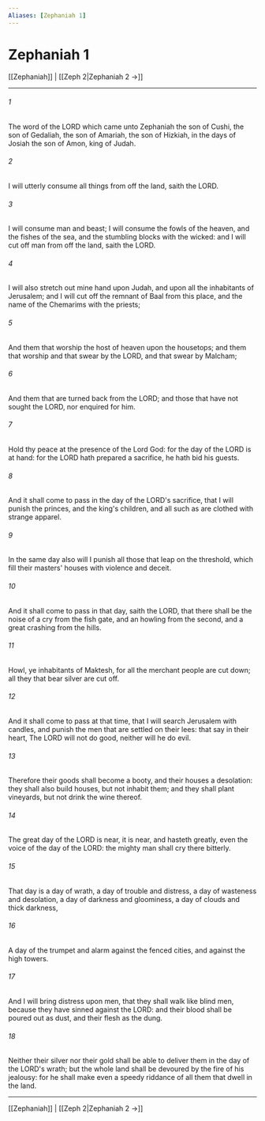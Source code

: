 ```yaml
---
Aliases: [Zephaniah 1]
---
```

# Zephaniah 1

[[Zephaniah]] | [[Zeph 2|Zephaniah 2 →]]
***



###### 1 
The word of the LORD which came unto Zephaniah the son of Cushi, the son of Gedaliah, the son of Amariah, the son of Hizkiah, in the days of Josiah the son of Amon, king of Judah. 

###### 2 
I will utterly consume all things from off the land, saith the LORD. 

###### 3 
I will consume man and beast; I will consume the fowls of the heaven, and the fishes of the sea, and the stumbling blocks with the wicked: and I will cut off man from off the land, saith the LORD. 

###### 4 
I will also stretch out mine hand upon Judah, and upon all the inhabitants of Jerusalem; and I will cut off the remnant of Baal from this place, and the name of the Chemarims with the priests; 

###### 5 
And them that worship the host of heaven upon the housetops; and them that worship and that swear by the LORD, and that swear by Malcham; 

###### 6 
And them that are turned back from the LORD; and those that have not sought the LORD, nor enquired for him. 

###### 7 
Hold thy peace at the presence of the Lord God: for the day of the LORD is at hand: for the LORD hath prepared a sacrifice, he hath bid his guests. 

###### 8 
And it shall come to pass in the day of the LORD's sacrifice, that I will punish the princes, and the king's children, and all such as are clothed with strange apparel. 

###### 9 
In the same day also will I punish all those that leap on the threshold, which fill their masters' houses with violence and deceit. 

###### 10 
And it shall come to pass in that day, saith the LORD, that there shall be the noise of a cry from the fish gate, and an howling from the second, and a great crashing from the hills. 

###### 11 
Howl, ye inhabitants of Maktesh, for all the merchant people are cut down; all they that bear silver are cut off. 

###### 12 
And it shall come to pass at that time, that I will search Jerusalem with candles, and punish the men that are settled on their lees: that say in their heart, The LORD will not do good, neither will he do evil. 

###### 13 
Therefore their goods shall become a booty, and their houses a desolation: they shall also build houses, but not inhabit them; and they shall plant vineyards, but not drink the wine thereof. 

###### 14 
The great day of the LORD is near, it is near, and hasteth greatly, even the voice of the day of the LORD: the mighty man shall cry there bitterly. 

###### 15 
That day is a day of wrath, a day of trouble and distress, a day of wasteness and desolation, a day of darkness and gloominess, a day of clouds and thick darkness, 

###### 16 
A day of the trumpet and alarm against the fenced cities, and against the high towers. 

###### 17 
And I will bring distress upon men, that they shall walk like blind men, because they have sinned against the LORD: and their blood shall be poured out as dust, and their flesh as the dung. 

###### 18 
Neither their silver nor their gold shall be able to deliver them in the day of the LORD's wrath; but the whole land shall be devoured by the fire of his jealousy: for he shall make even a speedy riddance of all them that dwell in the land.

***
[[Zephaniah]] | [[Zeph 2|Zephaniah 2 →]]
